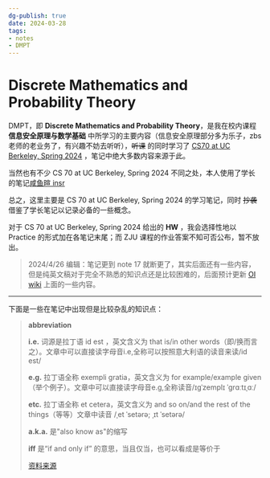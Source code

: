 ```yaml
---
dg-publish: true
date: 2024-03-28
tags:
- notes
- DMPT
---
```


# Discrete Mathematics and Probability Theory

DMPT，即 **Discrete Mathematics and Probability Theory**，是我在校内课程 **信息安全原理与数学基础** 中所学习的主要内容（信息安全原理部分多为乐子，zbs 老师的老业务了，有兴趣不妨去听听），~~听课~~ 的同时学习了 [CS70 at UC Berkeley, Spring 2024](https://www.eecs70.org/) ，笔记中绝大多数内容来源于此。

当然也有不少 CS 70 at UC Berkeley, Spring 2024 不同之处，本人使用了学长的笔记[咸鱼暄 insr](https://www.yuque.com/xianyuxuan/coding/crs-csmath)

总之，这里主要是 CS 70 at UC Berkeley, Spring 2024 的学习笔记，同时 ~~抄袭~~ 借鉴了学长笔记以记录必备的一些概念。

对于 CS 70 at UC Berkeley, Spring 2024 给出的 **HW** ，我会选择性地以 Practice 的形式加在各笔记末尾；而 ZJU 课程的作业答案不知可否公布，暂不放出。

> 2024/4/26 编辑：笔记更到 note 17 就断更了，其实后面还有一些内容，但是纯英文稿对于完全不熟悉的知识点还是比较困难的，后面预计更新 [OI wiki](https://oi-wiki.org/) 上面的一些内容。

--- 

下面是一些在笔记中出现但是比较杂乱的知识点：

> **abbreviation**
> 
> **i.e.** 词源是拉丁语 id est ，英文含义为 that is/in other words（即/换而言之）。文章中可以直接读字母音i.e,全称可以按照意大利语的读音来读/id est/
> 
> **e.g.** 拉丁语全称 exempli gratia，英文含义为 for example/example given（举个例子）。文章中可以直接读字母音e.g,全称读音/ɪɡˈzemplɪ ˈɡrɑːtɪˌɑː/
> 
> **etc.** 拉丁语全称 et cetera，英文含义为 and so on/and the rest of the things（等等）文章中读音 /ˌet ˈsetərə; ˌɪt ˈsetərə/
> 
> **a.k.a.** 是"also know as"的缩写
> 
> **iff** 是“if and only if” 的意思，当且仅当，也可以看成是等价于
> 
> [资料来源](https://www.zhihu.com/question/19670514/answer/1663667884)

